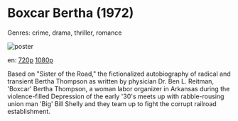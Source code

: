 # Boxcar Bertha (1972)

Genres: crime, drama, thriller, romance

![poster](http://image.tmdb.org/t/p/w500/d039rLezT8eSK7YY1qTgTVjv9m0.jpg)

en:
  [720p](magnet:?xt=urn:btih:000D25DBA87941542BEE47DC6983BB6FDC5C29D5&tr=udp://glotorrents.pw:6969/announce&tr=udp://tracker.opentrackr.org:1337/announce&tr=udp://torrent.gresille.org:80/announce&tr=udp://tracker.openbittorrent.com:80&tr=udp://tracker.coppersurfer.tk:6969&tr=udp://tracker.leechers-paradise.org:6969&tr=udp://p4p.arenabg.ch:1337&tr=udp://tracker.internetwarriors.net:1337)
  [1080p](magnet:?xt=urn:btih:CBBE050E85241C2C57C370133CF7E1C5827F2A83&tr=udp://glotorrents.pw:6969/announce&tr=udp://tracker.opentrackr.org:1337/announce&tr=udp://torrent.gresille.org:80/announce&tr=udp://tracker.openbittorrent.com:80&tr=udp://tracker.coppersurfer.tk:6969&tr=udp://tracker.leechers-paradise.org:6969&tr=udp://p4p.arenabg.ch:1337&tr=udp://tracker.internetwarriors.net:1337)
  


Based on "Sister of the Road," the fictionalized autobiography of radical and transient Bertha Thompson as written by physician Dr. Ben L. Reitman, 'Boxcar' Bertha Thompson, a woman labor organizer in Arkansas during the violence-filled Depression of the early '30's meets up with rabble-rousing union man 'Big' Bill Shelly and they team up to fight the corrupt railroad establishment.